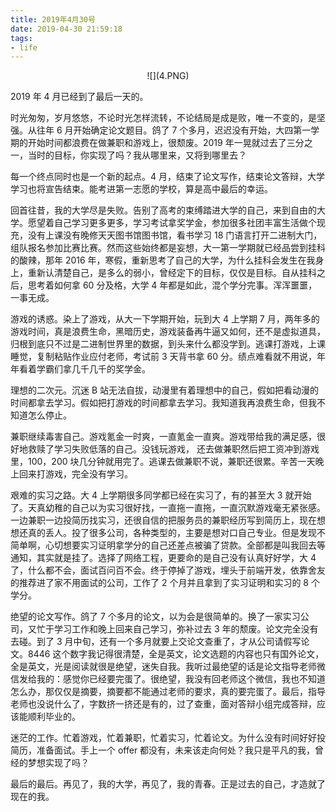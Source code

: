 ```yaml
---
title: 2019年4月30号
date: 2019-04-30 21:59:18
tags:
- life
---
```

<p align="center">![](4.PNG)</p>

2019 年 4 月已经到了最后一天的。

时光匆匆，岁月悠悠，不论时光怎样流转，不论结局是成是败，唯一不变的，是坚强。从往年 6 月开始确定论文题目。鸽了 7 个多月，迟迟没有开始，大四第一学期的开始时间都浪费在做兼职和游戏上，很颓废。2019 年一晃就过去了三分之一，当时的目标，你实现了吗？我从哪里来，又将到哪里去？

每一个终点同时也是一个新的起点。4 月，结束了论文写作，结束论文答辩，大学学习也将宣告结束。能考进第一志愿的学校，算是高中最后的幸运。

回首往昔，我的大学尽是失败。告别了高考的束缚踏进大学的自己，来到自由的大学。愿望着自己学习更多更多，学习考试拿奖学金，参加很多社团丰富生活做个现充，没有上课没有晚修天天图书馆图书馆，看书学习 18 门语言打开二进制大门，组队报名参加比赛比赛。然而这些始终都是妄想，大一第一学期就已经品尝到挂科的酸辣，那年 2016 年，寒假，重新思考了自己的大学，为什么挂科会发生在我身上，重新认清楚自己，是多么的弱小，曾经定下的目标，仅仅是目标。自从挂科之后，思考着如何拿 60 分及格，大学 4 年都是如此，混个学分完事。浑浑噩噩，一事无成。

游戏的诱惑。染上了游戏，从大一下学期开始，玩到大 4 上学期 7 月，两年多的游戏时间，真是浪费生命，黑暗历史，游戏装备再牛逼又如何，还不是虚拟道具，归根到底只不过是二进制世界里的数据，到头来什么都没学到。逃课打游戏，上课睡觉，复制粘贴作业应付老师，考试前 3 天背书拿 60 分。绩点难看就不用说，年年看着学霸们拿几千几千的奖学金。

理想的二次元。沉迷 B 站无法自拔，动漫里有着理想中的自己，假如把看动漫的时间都拿去学习。假如把打游戏的时间都拿去学习。我知道我再浪费生命，但我不知道怎么停止。

兼职继续毒害自己。游戏氪金一时爽，一直氪金一直爽。游戏带给我的满足感，很好地救赎了学习失败低落的自己。没钱玩游戏， 还去做兼职然后把工资冲到游戏里，100，200 块几分钟就用完了。逃课去做兼职不说，兼职还很累。辛苦一天晚上回来打游戏，完全没有学习。

艰难的实习之路。大 4 上学期很多同学都已经在实习了，有的甚至大 3 就开始了。天真幼稚的自己以为实习很好找，一直拖一直拖，一直沉默游戏毫无紧张感。一边兼职一边投简历找实习，还很自信的把服务员的兼职经历写到简历上，现在想想还真的丢人。投了很多公司，各种类型的，主要是想对口自己专业。但是发现不简单啊，心切想要实习证明拿学分的自己还差点被骗了贷款。全部都是叫我回去等通知，其实就是挂了。选择了网络工程，更要命的是自己没有认真好好学，大 4 了，什么都不会，面试百问百不会。终于停掉了游戏，埋头于前端开发，依靠舍友的推荐进了家不用面试的公司，工作了 2 个月并且拿到了实习证明和实习的 8 个学分。

绝望的论文写作。鸽了 7 个多月的论文，以为会是很简单的。换了一家实习公司，又忙于学习工作和晚上回来自己学习，弥补过去 3 年的颓废。论文完全没有去碰。到了 3 月中旬，还有一个多月就要上交论文查重了，才从公司请假写论文。8446 这个数字我记得很清楚，全是英文，论文选题的内容也只有国外论文，全是英文，光是阅读就很是绝望，迷失自我。我听过最绝望的话是论文指导老师微信发给我的：感觉你已经要完蛋了。很绝望，我没有回老师这个微信，我也不知道怎么办，那仅仅是摘要，摘要都不能通过老师的要求，真的要完蛋了。最后，指导老师也没说什么了，字数挤一挤还是有的，过了查重，面对答辩小组完成答辩，应该能顺利毕业的。

迷茫的工作。忙着游戏，忙着兼职，忙着实习，忙着论文。为什么没有时间好好投简历，准备面试。手上一个 offer 都没有，未来该走向何处？我只是平凡的我，曾经的梦想实现了吗？

最后的最后。再见了，我的大学，再见了，我的青春。正是过去的自己，才造就了现在的我。